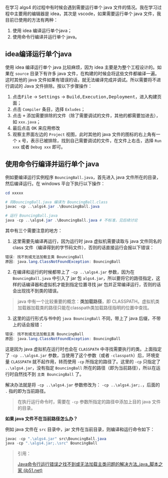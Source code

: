 在学习 algs4 的过程中有时候会遇到需要运行单个 java 文件的情况。我在学习过程中主要用的编辑器是 idea，其次是 vscode，如果需要运行单个 java 文件，我目前已使用的方法有两种：

1. 使用 idea 编译运行单个java；
2. 使用命令行编译并运行单个 java。

## idea编译运行单个java

使用 idea 编译运行单个 java 比较麻烦，因为 idea 主要是为整个工程设计的。如果在 `source` 目录下有许多 java 文件，在构建的时候会将这些文件都编译一遍。这时其他的 java 文件如果有错误的话，就无法编译完成并调试。所以需要将不进行调试的 Java 文件排除。按以下步骤操作：

1. 点击<kbd>File</kbd> -> <kbd>Settings</kbd> -> <kbd>Build,Execution,Deployment</kbd>，进入构建页面；
2. 点击 `Compiler` 条目，选择 `Exludes`；
3. 点击 <kbd>+</kbd> 添加需要排除的文件（除了需要调试的文件，其他的都需要加进去），如 `xxx.java`；
4. 最后点击 <kbd>OK</kbd> 来应用修改
5. 观察主界面左边的 `Project` 视图，此时其他的 java 文件的图标的右上角有一个 `x` 号，表示已被排除，找到自己需要调试的文件，在文件上右击，选择 `Run xxx` 或者 `Debug xxx` 即可。

## 使用命令行编译并运行单个 java

例如要编译运行实例程序 `BouncingBall.java`，首先进入 java 文件所在的目录，然后编译运行。在 windows 平台下执行以下操作：

```powershell
cd xxxxx

# 将BouncingBall.java 编译为 BouncingBall.class
javac -cp ..\algs4.jar .\BouncingBall.java

# 运行 BouncingBall.java
java -cp ..\algs4.jar .\BouncingBall.java # 不标准，见后续讨论
```

其中有三个需要注意的地方：

1. 这里需要先编译再运行，因为运行时 java 虚拟机需要读取与 java 文件同名的 class 文件（编译得到的字节码文件），否则的话直接运行会报以下错误：

```powershell
错误: 找不到或无法加载主类 BouncingBall
原因: java.lang.ClassNotFoundException: BouncingBall
```



2. 在编译和运行的时候都带上了 `-cp ..\algs4.jar` 参数，因为在 `BouncingBall.java` 中引入了 jar 包 `algs4.jar`，所以要将它的路径指定，这样的话编译器和虚拟机才能到指定位置寻找 jar 包并正常编译运行，否则的话会出现找不到类的错误。

> java 中有一个比较重要的概念：**类加载路径**，即 CLASSPATH。虚拟机类加载器加载类的路径只能在classpath类加载路径指明的位置中查找。



3. 这里的运行形式与书中的 `java BouncingBall` 不同，带上了 java 后缀，不带上的话会报错：

```powershell
错误: 找不到或无法加载主类 BouncingBall
原因: java.lang.ClassNotFoundException: BouncingBall
```

这是因为 java 虚拟机在运行时也会在 `CLASSPATH` 中寻找需要执行的类。上面指定了 `-cp ..\algs4.jar` 参数，当使用了这个参数（或者 `-classpath`）后，环境变量 `CLASSPATH` 就不起作用，转而使用 `-cp` 所指定的路径了。这里的 `-cp` 只指定了 `..\algs4.jar`，没有指定 `BouncingBall` 所在的路径（即为当前路径），所以在运行时自然找不到 `主类 BouncingBall` 了。

解决办法就是将 `-cp ..\algs4.jar` 参数修改为： `-cp ..\algs4.jar;.`，后面的 `.` 指的即为当前路径。

> 在执行运行命令时，需要在 `-cp` 参数所指定的路径中添加上目的 java 文件的目录。



**如果 java 文件不在当前路径怎么办？**

例如 java 文件在 `src` 目录中，jar 文件在当前目录，则编译和运行命令如下：

```powershell
javac -cp ".\algs4.jar" src\BouncingBall.java
java -cp ".\algs4.jar;.\src" BouncingBall
```



> 引用：
>
> [Java命令行运行错误之找不到或无法加载主类问题的解决方法_java_脚本之家 (jb51.net)](https://www.jb51.net/article/235808.htm)